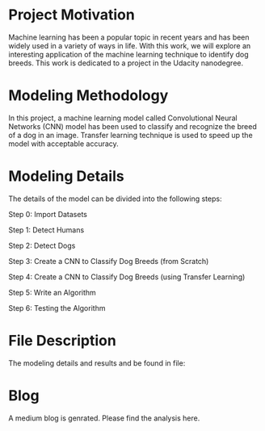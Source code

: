 # Project Motivation 
Machine learning has been a popular topic in recent years and has been widely used in a variety of ways in life. With this work, we will explore an interesting application of the machine learning technique to identify dog breeds. This work is dedicated to a project in the Udacity nanodegree.

# Modeling Methodology
In this project, a machine learning model called Convolutional Neural Networks (CNN) model has been used to classify and recognize the breed of a dog in an image. Transfer learning technique is used to speed up the model with acceptable accuracy. 

# Modeling Details 
The details of the model can be divided into the following steps: 

Step 0: Import Datasets

Step 1: Detect Humans

Step 2: Detect Dogs

Step 3: Create a CNN to Classify Dog Breeds (from Scratch)

Step 4: Create a CNN to Classify Dog Breeds (using Transfer Learning)

Step 5: Write an Algorithm

Step 6: Testing the Algorithm


# File Description
The modeling details and results and be found in file: 

# Blog
A medium blog is genrated. Please find the analysis here. 


